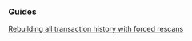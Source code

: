 ### Guides

[Rebuilding all transaction history with forced rescans](https://github.com/ltcsuite/ltcwallet/tree/master/docs/force_rescans.md)
